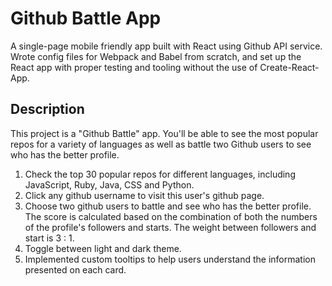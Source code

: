 # Github Battle App
A single-page mobile friendly app built with React using Github API service. Wrote config files for Webpack and Babel from scratch, and set up the React app with proper testing and tooling without the use of Create-React-App.

## Description
This project is a "Github Battle" app. You'll be able to see the most popular repos for a variety of languages as well as battle two Github users to see who has the better profile.
1. Check the top 30 popular repos for different languages, including JavaScript, Ruby, Java, CSS and Python.
2. Click any github username to visit this user's github page.
3. Choose two github users to battle and see who has the better profile. The score is calculated based on the combination of both the numbers of the profile's followers and starts. The weight between followers and start is 3 : 1.
4. Toggle between light and dark theme.
5. Implemented custom tooltips to help users understand the information presented on each card.

